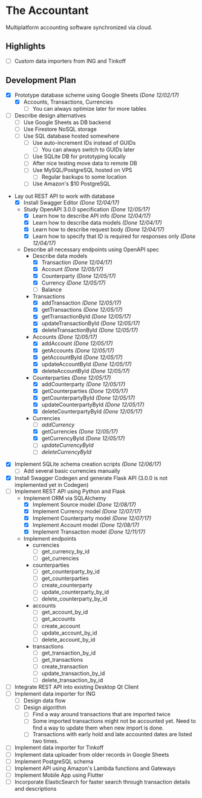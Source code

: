 # The Accountant
Multiplatform accounting software synchronized via cloud.

## Highlights
* [ ] Custom data importers from ING and Tinkoff

## Development Plan
* [x] Prototype database scheme using Google Sheets *(Done 12/02/17)*
  * [x] Accounts, Transactions, Currencies
    * [ ] You can always optimize later for more tables
* [ ] Describe design alternatives
  * [ ] Use Google Sheets as DB backend
  * [ ] Use Firestore NoSQL storage
  * [ ] Use SQL database hosted somewhere
    * [ ] Use auto-increment IDs instead of GUIDs
      * [ ] You can always switch to GUIDs later
    * [ ] Use SQLite DB for prototyping locally
    * [ ] After nice testing move data to remote DB
    * [ ] Use MySQL/PostgreSQL hosted on VPS
      * [ ] Regular backups to some location
    * [ ] Use Amazon's $10 PostgreSQL
* Lay out REST API to work with database
  * [x] Install Swagger Editor *(Done 12/04/17)*
  * Study OpenAPI 3.0.0 specification *(Done 12/05/17)*
    * [x] Learn how to describe API info *(Done 12/04/17)*
    * [x] Learn how to describe data models *(Done 12/04/17)*
    * [x] Learn how to describe request body *(Done 12/04/17)*
    * [x] Learn how to specify that ID is required for responses only *(Done 12/04/17)*
  * Describe all necessary endpoints using OpenAPI spec
    * Describe data models
      * [x] Transaction *(Done 12/04/17)*
      * [x] Account *(Done 12/05/17)*
      * [x] Counterparty *(Done 12/05/17)*
      * [x] Currency *(Done 12/05/17)*
      * [ ] Balance
    * Transactions
      * [x] addTransaction *(Done 12/05/17)*
      * [x] getTransactions *(Done 12/05/17)*
      * [x] getTransactionById *(Done 12/05/17)*
      * [x] updateTransactionById *(Done 12/05/17)*
      * [x] deleteTransactionById *(Done 12/05/17)*
    * Accounts *(Done 12/05/17)*
      * [x] addAccount *(Done 12/05/17)*
      * [x] getAccounts *(Done 12/05/17)*
      * [x] getAccountById *(Done 12/05/17)*
      * [x] updateAccountById *(Done 12/05/17)*
      * [x] deleteAccountById *(Done 12/05/17)*
    * Counterparties *(Done 12/05/17)*
      * [x] addCounterparty *(Done 12/05/17)*
      * [x] getCounterparties *(Done 12/05/17)*
      * [x] getCounterpartyById *(Done 12/05/17)*
      * [x] updateCounterpartyById *(Done 12/05/17)*
      * [x] deleteCounterpartyById *(Done 12/05/17)*
    * Currencies
      * [ ] *addCurrency*
      * [x] getCurrencies *(Done 12/05/17)*
      * [x] getCurrencyById *(Done 12/05/17)*
      * [ ] *updateCurrencyById*
      * [ ] *deleteCurrencyById*
* [x] Implement SQLite schema creation scripts *(Done 12/06/17)*
  * [ ] Add several basic currencies manually
* [x] Install Swagger Codegen and generate Flask API
  (3.0.0 is not implemented yet in Codegen)
* [ ] Implement REST API using Python and Flask
  * Implement ORM via SQLAlchemy
    * [x] Implement Source model *(Done 12/08/17)*
    * [x] Implement Currency model *(Done 12/07/17)*
    * [x] Implement Counterparty model *(Done 12/07/17)*
    * [x] Implement Account model *(Done 12/08/17)*
    * [x] Implement Transaction model *(Done 12/11/17)*
  * Implement endpoints
    * currencies
      * [ ] get_currency_by_id
      * [ ] get_currencies
    * counterparties
      * [ ] get_counterparty_by_id
      * [ ] get_counterparties
      * [ ] create_counterparty
      * [ ] update_counterparty_by_id
      * [ ] delete_counterparty_by_id
    * accounts
      * [ ] get_account_by_id
      * [ ] get_accounts
      * [ ] create_account
      * [ ] update_account_by_id
      * [ ] delete_account_by_id
    * transactions
      * [ ] get_transaction_by_id
      * [ ] get_transactions
      * [ ] create_transaction
      * [ ] update_transaction_by_id
      * [ ] delete_transaction_by_id
* [ ] Integrate REST API into existing Desktop Qt Client
* [ ] Implement data importer for ING
  * [ ] Design data flow
  * [ ] Design algorithm
    * [ ] Find a way around transactions that are imported twice
    * [ ] Some imported transactions might not be accounted yet.
      Need to find a way to update them when new import is done.
    * [ ] Transactions with early hold and late accounted dates are listed
      two times.
* [ ] Implement data importer for Tinkoff
* [ ] Implement data uploader from older records in Google Sheets
* [ ] Implement PostgreSQL schema
* [ ] Implement API using Amazon's Lambda functions and Gateways
* [ ] Implement Mobile App using Flutter
* [ ] Incorporate ElasticSearch for faster search through transaction
  details and descriptions
